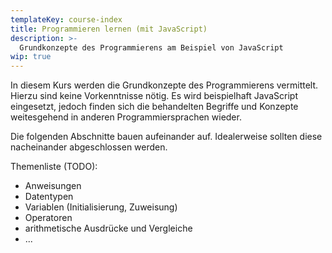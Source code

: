 ```yaml
---
templateKey: course-index
title: Programmieren lernen (mit JavaScript)
description: >-
  Grundkonzepte des Programmierens am Beispiel von JavaScript
wip: true
---
```


In diesem Kurs werden die Grundkonzepte des Programmierens vermittelt.
Hierzu sind keine Vorkenntnisse nötig. Es wird beispielhaft JavaScript
eingesetzt, jedoch finden sich die behandelten Begriffe und Konzepte
weitesgehend in anderen Programmiersprachen wieder.

Die folgenden Abschnitte bauen aufeinander auf. Idealerweise sollten diese
nacheinander abgeschlossen werden.

Themenliste (TODO):

- Anweisungen
- Datentypen
- Variablen (Initialisierung, Zuweisung)
- Operatoren
- arithmetische Ausdrücke und Vergleiche
- ...
